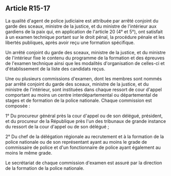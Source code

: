 Article R15-17
----
La qualité d'agent de police judiciaire est attribuée par arrêté conjoint du
garde des sceaux, ministre de la justice, et du ministre de l'intérieur aux
gardiens de la paix qui, en application de l'article 20 (4° et 5°), ont
satisfait à un examen technique portant sur le droit pénal, la procédure pénale
et les libertés publiques, après avoir reçu une formation spécifique.

Un arrêté conjoint du garde des sceaux, ministre de la justice, et du ministre
de l'intérieur fixe le contenu du programme de la formation et des épreuves de
l'examen technique ainsi que les modalités d'organisation de celles-ci et
d'établissement de la liste des candidats reçus.

Une ou plusieurs commissions d'examen, dont les membres sont nommés par arrêté
conjoint du garde des sceaux, ministre de la justice, et du ministre de
l'intérieur, sont instituées dans chaque ressort de cour d'appel comportant au
moins un centre interdépartemental ou départemental de stages et de formation de
la police nationale. Chaque commission est composée :

1° Du procureur général près la cour d'appel ou de son délégué, président, et du
procureur de la République près l'un des tribunaux de grande instance du ressort
de la cour d'appel ou de son délégué ;

2° Du chef de la délégation régionale au recrutement et à la formation de la
police nationale ou de son représentant ayant au moins le grade de commissaire
de police et d'un fonctionnaire de police ayant également au moins le même
grade.

Le secrétariat de chaque commission d'examen est assuré par la direction de la
formation de la police nationale.
